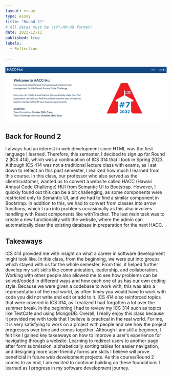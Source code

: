 ```yaml
---
layout: essay
type: essay
title: "Round 2!"
# All dates must be YYYY-MM-DD format!
date: 2023-12-11
published: true
labels:
  - Reflection
  
---
```

<p align="center">
<img width="600px" class="rounded pe-4" src="img/hacc.png">
  </p>

## Back for Round 2
I always had an interest in web development since HTML was the first language I learned. Therefore, this semester, I decided to sign up for Round 2 (ICS 414), which was a continuation of ICS 314 that I took in Spring 2023. Although ICS 414 was not a traditional lecture class with exams, as I sat down to reflect on this past semester, I realized how much I learned from this course. In this class, our professor who also served as the client/customer, wanted us to convert a website called HACC (Hawaii Annual Code Challenge) HUI from Semantic UI to Bootstrap. However, I quickly found out this can be a bit challenging, as some components were restricted only to Semantic UI, and we had to find a similar component in Bootstrap. In addition to this, we had to convert from classes into arrow functions, which I ran into problems occasionally as this also involves handling with React components like withTracker. The last main task was to create a new functionality with the website, where the admin can automatically clear the existing database in preparation for the next HACC.

## Takeaways 
ICS 414 provided me with insight on what a career in software development might look like. In this class, from the beginning, we were put into groups which stayed with us for the whole semester. From this, it helped further develop my soft skills like communication, leadership, and collaboration. Working with other people also allowed me to see how problems can be solved/coded in different ways and how each one of us has our own coding style. Because we were given a codebase to work with, this was also a representation of the real world, as often times you would have to work with code you did not write and edit or add to it. ICS 414 also reinforced topics that were covered in ICS 314, as I realized I had forgotten a lot over the summer break. In the beginning I had to review my ICS 314 such as topics like TestCafe and using MongoDB. Overall, I really enjoy this class because it provided me with tools that I believe is practical in the real world. For me, it is very satisfying to work on a project with people and see how the project progresses over time and comes together. Although I am still a beginner, I felt like I gained key takeaways on how to improve a user’s experience for navigating through a website. Learning to redirect users to another page after form submission, alphabetically sorting tables for easier navigation, and designing more user-friendly forms are skills I believe will prove beneficial in future web development projects. As this course/Round 2 comes to an end, I am excited to continue building on these foundations I learned as I progress in my software development journey.
